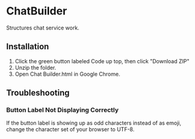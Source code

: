 # ChatBuilder
 Structures chat service work.


## Installation
1. Click the green button labeled Code up top, then click "Download ZIP"
2. Unzip the folder.
3. Open Chat Builder.html in Google Chrome.


## Troubleshooting

### Button Label Not Displaying Correctly
If the button label is showing up as odd characters instead of as emoji, change the character set of your browser to UTF-8. 
